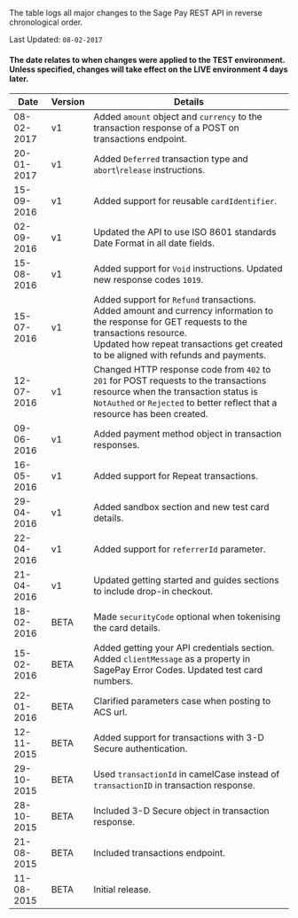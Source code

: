 The table logs all major changes to the Sage Pay REST API in reverse chronological order.

Last Updated: `08-02-2017`

#### The date relates to when changes were applied to the TEST environment. Unless specified, changes will take effect on the LIVE environment 4 days later.

| Date       |	Version	| Details
|------------|----------|--------------------------
| 08-02-2017 | v1       |	Added `amount` object and `currency` to the transaction response of a POST on transactions endpoint.
| 20-01-2017 | v1       |	Added `Deferred` transaction type and `abort`\\`release` instructions.
| 15-09-2016 | v1       |	Added support for reusable `cardIdentifier`.
| 02-09-2016 | v1       |	Updated the API to use ISO 8601 standards Date Format in all date fields.
| 15-08-2016 | v1       |	Added support for `Void` instructions. Updated new response codes `1019`.
| 15-07-2016 | v1       |	Added support for `Refund` transactions. <br> Added amount and currency information to the response for GET requests to the transactions resource. <br> Updated how repeat transactions get created to be aligned with refunds and payments.
| 12-07-2016 | v1       |	Changed HTTP response code from `402` to `201` for POST requests to the transactions resource when the transaction status is `NotAuthed` or `Rejected` to better reflect that a resource has been created.
| 09-06-2016 | v1       |	Added payment method object in transaction responses.
| 16-05-2016 | v1       |	Added support for Repeat transactions.
| 29-04-2016 | v1       |	Added sandbox section and new test card details.
| 22-04-2016 | v1       |	Added support for `referrerId` parameter.
| 21-04-2016 | v1       |	Updated getting started and guides sections to include drop-in checkout.
| 18-02-2016 | BETA     |	Made `securityCode` optional when tokenising the card details.
| 15-02-2016 | BETA     |	Added getting your API credentials section. Added `clientMessage` as a property in SagePay Error Codes. Updated test card numbers.
| 22-01-2016 | BETA     |	Clarified parameters case when posting to ACS url.
| 12-11-2015 | BETA     |	Added support for transactions with 3-D Secure authentication.
| 29-10-2015 | BETA     |	Used `transactionId` in camelCase instead of `transactionID` in transaction response.
| 28-10-2015 | BETA     |	Included 3-D Secure object in transaction response.
| 21-08-2015 | BETA     |	Included transactions endpoint.
| 11-08-2015 | BETA     |	Initial release.
